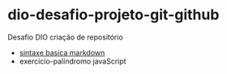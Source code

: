 # dio-desafio-projeto-git-github
Desafio DIO criação de repositório

 - [sintaxe basica markdown](https://www.markdownguide.org/basic-syntax/)
 - exercicio-palíndromo javaScript 
